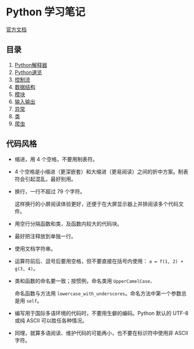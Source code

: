 # Python 学习笔记
[官方文档](https://docs.python.org/zh-cn/3/tutorial/)

## 目录
1. [Python解释器](./1.Python%20解释器/NOTE.md)
2. [Python速览](./2.Python速览/NOTE.md)
3. [控制流](./3.控制流/NOTE.md)
4. [数据结构](./4.数据结构/NOTE.md)
5. [模块](./5.模块/NOTE.md)
6. [输入输出](./6.输入输出/NOTE.md)
7. [异常](./7.异常/NOTE.md)
8. [类](./8.类/NOTE.md)
9. [爬虫](./9.爬虫/NOTE.md)

## 代码风格
- 缩进，用 4 个空格，不要用制表符。
- 4 个空格是小缩进（更深嵌套）和大缩进（更易阅读）之间的折中方案。制表符会引起混乱，最好别用。
- 换行，一行不超过 79 个字符。
  
  这样换行的小屏阅读体验更好，还便于在大屏显示器上并排阅读多个代码文件。
- 用空行分隔函数和类，及函数内较大的代码块。
- 最好把注释放到单独一行。
- 使用文档字符串。
- 运算符前后、逗号后要用空格，但不要直接在括号内使用： `a = f(1, 2) + g(3, 4)`。
- 类和函数的命名要一致；按惯例，命名类用 `UpperCamelCase，`

    命名函数与方法用 `lowercase_with_underscores`。命名方法中第一个参数总是用 `self`。
- 编写用于国际多语环境的代码时，不要用生僻的编码。Python 默认的 UTF-8 或纯 ASCII 可以胜任各种情况。
- 同理，就算多语阅读、维护代码的可能再小，也不要在标识符中使用非 ASCII 字符。